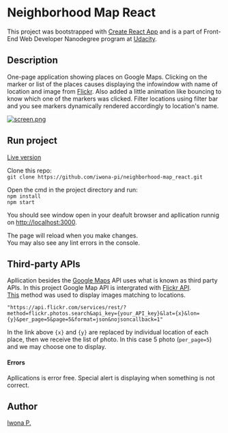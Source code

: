 # Neighborhood Map React

This project was bootstrapped with [Create React App](https://github.com/facebook/create-react-app) and is a part of Front-End Web Developer Nanodegree program at [Udacity](https://www.udacity.com/).

## Description
One-page application showing places on Google Maps. Clicking on the marker or list of the places causes displaying the infowindow with name of location and image from [Flickr](https://www.flickr.com/). Also added a little animation like bouncing to know which one of the markers was clicked.
Filter locations using filter bar and you see markers dynamically rendered accordingly to location's name.

[![screen.png](https://i.postimg.cc/VN70CtkF/screen.png)](https://postimg.cc/NyH0h5Ty)



## Run project
[Live version](https://iwona-pi.github.io/neighborhood-map_react/)

Clone this repo:\
`git clone https://github.com/iwona-pi/neighborhood-map_react.git`

Open the cmd in the project directory and run:
 </br>`npm install`</br>
 `npm start`


You should see window open in your deafult browser and apllication runnig on [http://localhost:3000](http://localhost:3000).

The page will reload when you make changes.\
You may also see any lint errors in the console.

## Third-party APIs
Apllication besides the [Google Maps](https://developers.google.com/maps) API uses what is known as third party APIs. In this project Google Map API is intergrated with [Flickr API](https://www.flickr.com/services/api/).\
[This](https://www.flickr.com/services/api/flickr.photos.search.htm) method was used to display images matching to locations.

`"https://api.flickr.com/services/rest/?method=flickr.photos.search&api_key={your_API_key}&lat={x}&lon={y}&per_page=5&page=5&format=json&nojsoncallback=1"` 

In the link above `{x}` and `{y}` are replaced by individual location of each place, then we receive the list of photo. In this case 5 photo (`per_page=5`) and we may choose one to display.

#### Errors
Apllications is error free. Special alert is displaying when something is not correct.

## Author
[Iwona P.](https://github.com/iwona-pi)




